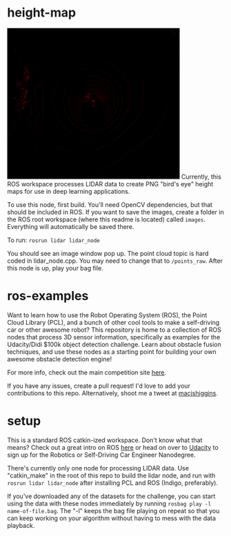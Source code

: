 # height-map
<img src="images/image_53.png" alt="height map" width="400px">
Currently, this ROS workspace processes LIDAR data to create PNG "bird's eye" height maps for use in deep learning applications.

To use this node, first build. You'll need OpenCV dependencies, but that should be included in ROS. If you want to save the images, create a folder in the ROS root workspace (where this readme is located) called ```images```. Everything will automatically be saved there.

To run: ```rosrun lidar lidar_node```

You should see an image window pop up. The point cloud topic is hard coded in lidar_node.cpp. You may need to change that to ```/points_raw```. After this node is up, play your bag file.

# ros-examples
Want to learn how to use the Robot Operating System (ROS), the Point Cloud Library (PCL), and a bunch of other cool tools to make a self-driving car or other awesome robot? This repository is home to a collection of ROS nodes that process 3D sensor information, specifically as examples for the Udacity/Didi $100k object detection challenge. Learn about obstacle fusion techniques, and use these nodes as a starting point for building your own awesome obstacle detection engine!

For more info, check out the main competition site [here](https://www.udacity.com/didi-challenge).

If you have any issues, create a pull request! I'd love to add your contributions to this repo. Alternatively, shoot me a tweet at [macjshiggins](https://twitter.com/macjshiggins).

# setup
This is a standard ROS catkin-ized workspace. Don't know what that means? Check out a great intro on ROS [here](http://wiki.ros.org/ROS/Tutorials) or head on over to [Udacity](http://udacity.com) to sign up for the Robotics or Self-Driving Car Engineer Nanodegree.

There's currently only one node for processing LIDAR data. Use "catkin_make" in the root of this repo to build the lidar node, and run with ```rosrun lidar lidar_node``` after installing PCL and ROS (Indigo, preferably).

If you've downloaded any of the datasets for the challenge, you can start using the data with these nodes immediately by running ```rosbag play -l name-of-file.bag```. The "-l" keeps the bag file playing on repeat so that you can keep working on your algorithm without having to mess with the data playback.
